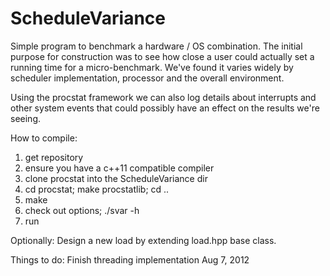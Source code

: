 ScheduleVariance
================

Simple program to benchmark a hardware / OS combination.  The initial
purpose for construction was to see how close a user could actually
set a running time for a micro-benchmark.  We've found it varies 
widely by scheduler implementation, processor and the overall environment.

Using the procstat framework we can also log details about interrupts
and other system events that could possibly have an effect on the 
results we're seeing.  

How to compile:
1) get repository
2) ensure you have a c++11 compatible compiler
3) clone procstat into the ScheduleVariance dir
4) cd procstat; make procstatlib; cd ..
5) make 
6) check out options; ./svar -h
7) run

Optionally: 
Design a new load by extending load.hpp base class.

Things to do:
Finish threading implementation Aug 7, 2012
